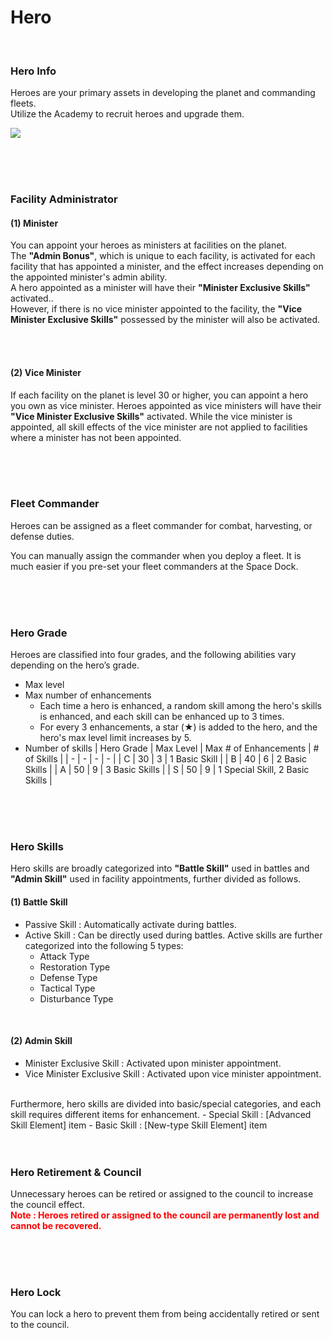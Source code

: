 # Hero

<br>

### Hero Info
Heroes are your primary assets in developing the planet and commanding fleets.<br>
Utilize the Academy to recruit heroes and upgrade them.

![](https://astrokings.s3.ap-northeast-2.amazonaws.com/html/img/help/300_001heroinfo.jpg)

<br>
<br>
<br>

### Facility Administrator
#### (1) Minister
You can appoint your heroes as ministers at facilities on the planet.<br>
The **"Admin Bonus"**, which is unique to each facility, is activated for each facility that has appointed a minister, and the effect increases depending on the appointed minister's admin ability.<br>
A hero appointed as a minister will have their **"Minister Exclusive Skills"** activated..<br>
However, if there is no vice minister appointed to the facility, the **"Vice Minister Exclusive Skills"** possessed by the minister will also be activated.

<br>
<br>

#### (2) Vice Minister
If each facility on the planet is level 30 or higher, you can appoint a hero you own as vice minister.
Heroes appointed as vice ministers will have their **"Vice Minister Exclusive Skills"** activated.
While the vice minister is appointed, all skill effects of the vice minister are not applied to facilities where a minister has not been appointed.

<br>
<br>
<br>

### Fleet Commander

Heroes can be assigned as a fleet commander for combat, harvesting, or defense duties.

You can manually assign the commander when you deploy a fleet. It is much easier if you pre-set your fleet commanders at the Space Dock.

<br>
<br>
<br>

### Hero Grade
Heroes are classified into four grades, and the following abilities vary depending on the hero’s grade.
- Max level
- Max number of enhancements
  - Each time a hero is enhanced, a random skill among the hero's skills is enhanced, and each skill can be enhanced up to 3 times.
  - For every 3 enhancements, a star (★) is added to the hero, and the hero's max level limit increases by 5.
- Number of skills
| Hero Grade | Max Level | Max # of Enhancements | # of Skills |
| - | - | - | - |
| C | 30 | 3 | 1 Basic Skill |
| B | 40 | 6 | 2 Basic Skills |
| A | 50 | 9 | 3 Basic Skills |
| S | 50 | 9 | 1 Special Skill, 2 Basic Skills |

<br>
<br>
<br>

### Hero Skills
Hero skills are broadly categorized into **"Battle Skill"** used in battles and **"Admin Skill"** used in facility appointments, further divided as follows.
<br>

#### (1) Battle Skill
- Passive Skill : Automatically activate during battles.
- Active Skill : Can be directly used during battles. Active skills are further categorized into the following 5 types:
  - Attack Type
  - Restoration Type
  - Defense Type
  - Tactical Type
  - Disturbance Type
<br>

#### (2) Admin Skill
- Minister Exclusive Skill : Activated upon minister appointment.
- Vice Minister Exclusive Skill : Activated upon vice minister appointment.
<br>
Furthermore, hero skills are divided into basic/special categories, and each skill requires different items for enhancement.
- Special Skill : [Advanced Skill Element] item
- Basic Skill : [New-type Skill Element] item

<br>
<br>
<br>

### Hero Retirement & Council
Unnecessary heroes can be retired or assigned to the council to increase the council effect.<br>
**<font color="red">Note :  Heroes retired or assigned to the council are permanently lost and cannot be recovered.</font>**

<br>
<br>
<br>

### Hero Lock
You can lock a hero to prevent them from being accidentally retired or sent to the council.

